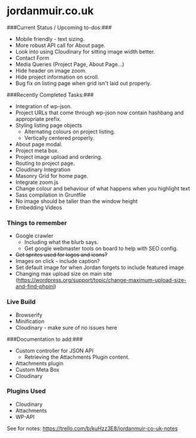 # jordanmuir.co.uk #

###Current Status / Upcoming to-dos:###

* Mobile friendly - text sizing.
* More robust API call for About page.
* Look into using Cloudinary for sitting image width better.
* Contact Form
* Media Queries (Project Page, About Page...)
* Hide header on image zoom.
* Hide project information on scroll.
* Bug fix on listing page when grid isn't laid out properly.

###Recently Completed Tasks:###

* Integration of wp-json.
* Project URLs that come through wp-json now contain hashbang and appropriate prefix.
* Styling listing page objects
  * Alternating colours on project listing.
  * Vertically centered properly.
* About page modal.
* Project meta box.
* Project image upload and ordering.
* Routing to project page.
* Cloudinary Integration
* Masonry Grid for home page.
* Integrate zoom.js
* Change colour and behaviour of what happens when you highlight text
* Sass compilation in Gruntfile
* No image should be taller than the window height
* Embedding Videos

### Things to remember ###
* Google crawler
    * Including what the blurb says.
    * Get google webmaster tools on board to help with SEO config.
* ~~Get sprites used for logos and icons?~~
* Images on click - include caption?
* Set default image for when Jordan forgets to include featured image
* Changing max upload size on main site (https://wordpress.org/support/topic/change-maximum-upload-size-and-find-phpini)

### Live Build ###
* Browserify
* Minification
* Cloudinary - make sure of no issues here


###Documentation to add:###

* Custom controller for JSON API
    * Retrieving the Attachments Plugin content.
* Attachments plugin
* Custom Meta Box
* Cloudinary

### Plugins Used ###
* Cloudinary
* Attachments
* WP-API

See for notes: https://trello.com/b/kuHzz3E8/jordanmuir-co-uk-notes
